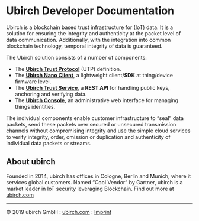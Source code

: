 # Ubirch Developer Documentation

Ubirch is a blockchain based trust infrastructure for (IoT) data. It is a solution for ensuring the integrity
and authenticity at the packet level of data communication. Additionally, with the integration into common blockchain
technology, temporal integrity of data is guaranteed.

The Ubirch solution consists of a number of components:
* The **[Ubirch Trust Protocol](utp)** (UTP) definition.
* The **[Ubirch Nano Client](sdk)**, a lightweight client/**SDK** at thing/device firmware level.
* The **[Ubirch Trust Service](api)**, a **REST API** for handling public keys, anchoring and verifying data.
* The **[Ubirch Console](console)**, an administrative web interface for managing things identities.

The individual components enable customer infrastructure to “seal” data packets, send these packets over secured or
unsecured transmission channels without compromising integrity and use the simple cloud services to verify integrity, order,
omission or duplication and authenticity of individual data packets or streams.

## About ubirch

Founded in 2014, ubirch has offices in Cologne, Berlin and Munich, where it services global customers. Named “Cool Vendor” by
Gartner, ubirch is a market leader in IoT security leveraging Blockchain. Find out more at [ubirch.com](https://ubirch.com)

___

&copy; 2019 ubirch GmbH : [ubirch.com](https://ubirch.com) : [Imprint](http://ubirch.de/impressum/)
